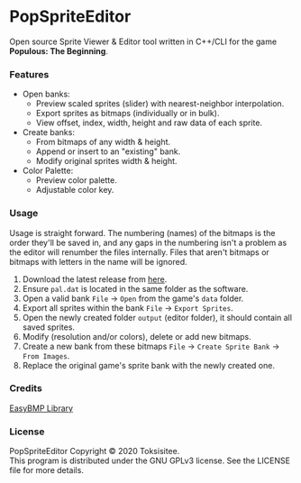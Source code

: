 # PopSpriteEditor
Open source Sprite Viewer &amp; Editor tool written in C++/CLI for the game **Populous: The Beginning**.

### Features
- Open banks:
  - Preview scaled sprites (slider) with nearest-neighbor interpolation.
  - Export sprites as bitmaps (individually or in bulk).
  - View offset, index, width, height and raw data of each sprite.
- Create banks:
  - From bitmaps of any width & height.
  - Append or insert to an "existing" bank.
  - Modify original sprites width & height.
- Color Palette:
  - Preview color palette.
  - Adjustable color key.
  
### Usage
Usage is straight forward. The numbering (names) of the bitmaps is the order they'll be saved in, and any gaps in the numbering isn't a problem as the editor will renumber the files internally. Files that aren't bitmaps or bitmaps with letters in the name will be ignored.
1. Download the latest release from [here](https://github.com/Toksisitee/PopSpriteEditor/releases).
2. Ensure `pal.dat` is located in the same folder as the software.
3. Open a valid bank `File` -> `Open` from the game's `data` folder.
4. Export all sprites within the bank `File` -> `Export Sprites`.
5. Open the newly created folder `output` (editor folder), it should contain all saved sprites.
6. Modify (resolution and/or colors), delete or add new bitmaps.
7. Create a new bank from these bitmaps `File` -> `Create Sprite Bank` -> `From Images`.
8. Replace the original game's sprite bank with the newly created one.

### Credits
[EasyBMP Library](http://easybmp.sourceforge.net/about.html)

### License
PopSpriteEditor Copyright © 2020 Toksisitee.  
This program is distributed under the GNU GPLv3 license. See the LICENSE file for more details. 
